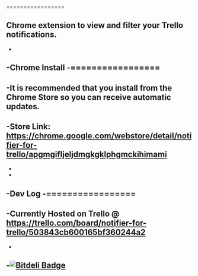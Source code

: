  =================

 Chrome extension to view and filter your Trello notifications.
-
-
-Chrome Install
-=================
-
-It is recommended that you install from the Chrome Store so you can receive automatic updates.
-
-Store Link: https://chrome.google.com/webstore/detail/notifier-for-trello/apgmgifljeljdmgkgklphgmckihimami
-
-
-
-Dev Log
-=================
-
-Currently Hosted on Trello @ https://trello.com/board/notifier-for-trello/503843cb600165bf360244a2
-
-
-[![Bitdeli Badge](https://d2weczhvl823v0.cloudfront.net/Cycododge/NotifierForTrello/trend.png)](https://bitdeli.com/free "Bitdeli Badge")
-
